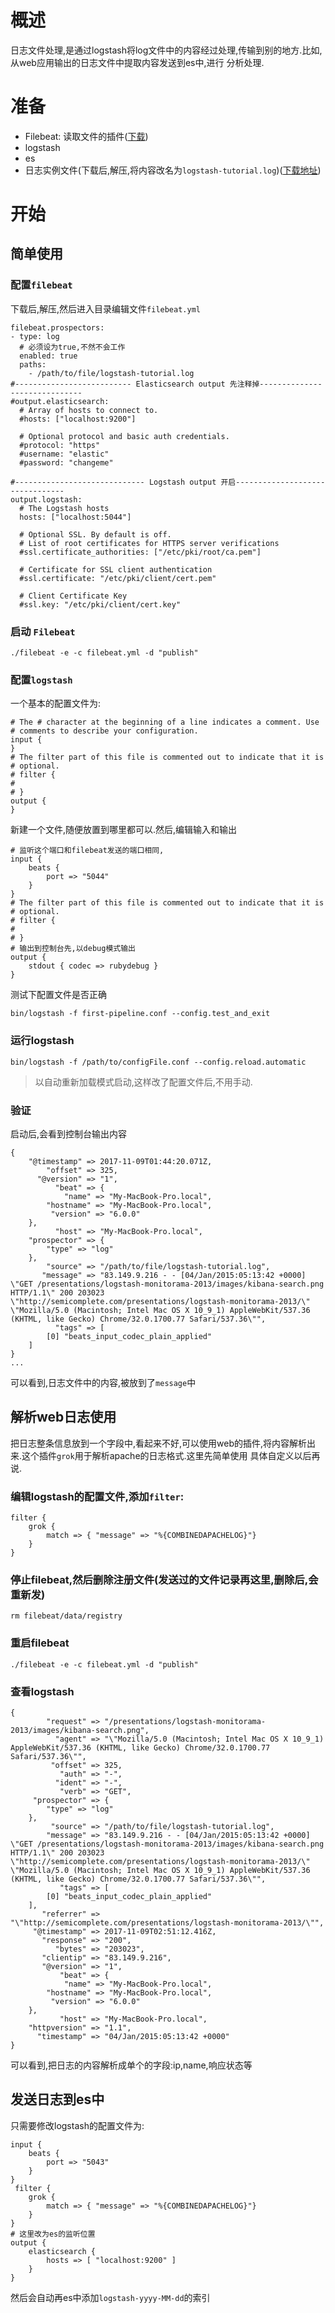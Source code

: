 # 概述
日志文件处理,是通过logstash将log文件中的内容经过处理,传输到别的地方.比如,从web应用输出的日志文件中提取内容发送到es中,进行
分析处理.
# 准备
* Filebeat: 读取文件的插件([下载](https://www.elastic.co/downloads/beats/filebeat))
* logstash
* es
* 日志实例文件(下载后,解压,将内容改名为`logstash-tutorial.log`)([下载地址](https://download.elastic.co/demos/logstash/gettingstarted/logstash-tutorial.log.gz))
# 开始
## 简单使用
### 配置`filebeat`
下载后,解压,然后进入目录编辑文件`filebeat.yml`
``` 
filebeat.prospectors:
- type: log
  # 必须设为true,不然不会工作
  enabled: true
  paths:
    - /path/to/file/logstash-tutorial.log 
#-------------------------- Elasticsearch output 先注释掉------------------------------
#output.elasticsearch:
  # Array of hosts to connect to.
  #hosts: ["localhost:9200"]

  # Optional protocol and basic auth credentials.
  #protocol: "https"
  #username: "elastic"
  #password: "changeme"

#----------------------------- Logstash output 开启--------------------------------
output.logstash:
  # The Logstash hosts
  hosts: ["localhost:5044"]

  # Optional SSL. By default is off.
  # List of root certificates for HTTPS server verifications
  #ssl.certificate_authorities: ["/etc/pki/root/ca.pem"]

  # Certificate for SSL client authentication
  #ssl.certificate: "/etc/pki/client/cert.pem"

  # Client Certificate Key
  #ssl.key: "/etc/pki/client/cert.key"
```
### 启动 `Filebeat`
``` 
./filebeat -e -c filebeat.yml -d "publish"
```
### 配置`logstash`
一个基本的配置文件为:
``` 
# The # character at the beginning of a line indicates a comment. Use
# comments to describe your configuration.
input {
}
# The filter part of this file is commented out to indicate that it is
# optional.
# filter {
#
# }
output {
}
```
新建一个文件,随便放置到哪里都可以.然后,编辑输入和输出
``` 
# 监听这个端口和filebeat发送的端口相同,
input {
    beats {
        port => "5044"
    }
}
# The filter part of this file is commented out to indicate that it is
# optional.
# filter {
#
# }
# 输出到控制台先,以debug模式输出
output {
    stdout { codec => rubydebug }
}
```
测试下配置文件是否正确
```
bin/logstash -f first-pipeline.conf --config.test_and_exit
```
### 运行logstash
``` 
bin/logstash -f /path/to/configFile.conf --config.reload.automatic
```
> 以自动重新加载模式启动,这样改了配置文件后,不用手动.
### 验证
启动后,会看到控制台输出内容
``` 
{
    "@timestamp" => 2017-11-09T01:44:20.071Z,
        "offset" => 325,
      "@version" => "1",
          "beat" => {
            "name" => "My-MacBook-Pro.local",
        "hostname" => "My-MacBook-Pro.local",
         "version" => "6.0.0"
    },
          "host" => "My-MacBook-Pro.local",
    "prospector" => {
        "type" => "log"
    },
        "source" => "/path/to/file/logstash-tutorial.log",
       "message" => "83.149.9.216 - - [04/Jan/2015:05:13:42 +0000] \"GET /presentations/logstash-monitorama-2013/images/kibana-search.png HTTP/1.1\" 200 203023 \"http://semicomplete.com/presentations/logstash-monitorama-2013/\" \"Mozilla/5.0 (Macintosh; Intel Mac OS X 10_9_1) AppleWebKit/537.36 (KHTML, like Gecko) Chrome/32.0.1700.77 Safari/537.36\"",
          "tags" => [
        [0] "beats_input_codec_plain_applied"
    ]
}
...
```
可以看到,日志文件中的内容,被放到了`message`中
## 解析web日志使用
把日志整条信息放到一个字段中,看起来不好,可以使用web的插件,将内容解析出来.这个插件`grok`用于解析apache的日志格式.这里先简单使用
具体自定义以后再说.

### 编辑logstash的配置文件,添加`filter`:
``` 
filter {
    grok {
        match => { "message" => "%{COMBINEDAPACHELOG}"}
    }
}
```
### 停止filebeat,然后删除注册文件(发送过的文件记录再这里,删除后,会重新发)
``` 
rm filebeat/data/registry
```
### 重启filebeat
``` 
./filebeat -e -c filebeat.yml -d "publish"
```
### 查看logstash
``` 
{
        "request" => "/presentations/logstash-monitorama-2013/images/kibana-search.png",
          "agent" => "\"Mozilla/5.0 (Macintosh; Intel Mac OS X 10_9_1) AppleWebKit/537.36 (KHTML, like Gecko) Chrome/32.0.1700.77 Safari/537.36\"",
         "offset" => 325,
           "auth" => "-",
          "ident" => "-",
           "verb" => "GET",
     "prospector" => {
        "type" => "log"
    },
         "source" => "/path/to/file/logstash-tutorial.log",
        "message" => "83.149.9.216 - - [04/Jan/2015:05:13:42 +0000] \"GET /presentations/logstash-monitorama-2013/images/kibana-search.png HTTP/1.1\" 200 203023 \"http://semicomplete.com/presentations/logstash-monitorama-2013/\" \"Mozilla/5.0 (Macintosh; Intel Mac OS X 10_9_1) AppleWebKit/537.36 (KHTML, like Gecko) Chrome/32.0.1700.77 Safari/537.36\"",
           "tags" => [
        [0] "beats_input_codec_plain_applied"
    ],
       "referrer" => "\"http://semicomplete.com/presentations/logstash-monitorama-2013/\"",
     "@timestamp" => 2017-11-09T02:51:12.416Z,
       "response" => "200",
          "bytes" => "203023",
       "clientip" => "83.149.9.216",
       "@version" => "1",
           "beat" => {
            "name" => "My-MacBook-Pro.local",
        "hostname" => "My-MacBook-Pro.local",
         "version" => "6.0.0"
    },
           "host" => "My-MacBook-Pro.local",
    "httpversion" => "1.1",
      "timestamp" => "04/Jan/2015:05:13:42 +0000"
}
```
可以看到,把日志的内容解析成单个的字段:ip,name,响应状态等
## 发送日志到es中
只需要修改logstash的配置文件为:
``` 
input {
    beats {
        port => "5043"
    }
}
 filter {
    grok {
        match => { "message" => "%{COMBINEDAPACHELOG}"}
    }
}
# 这里改为es的监听位置
output {
    elasticsearch {
        hosts => [ "localhost:9200" ]
    }
}
```
然后会自动再es中添加`logstash-yyyy-MM-dd`的索引
